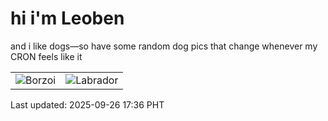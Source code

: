 # hi i'm Leoben

and i like dogs—so have some random dog pics that change whenever my CRON feels like it

|  |  |
|--------|----------|
| ![Borzoi](https://random-dog-vercel.vercel.app/api/random-borzoi?v=1758879395) | ![Labrador](https://random-dog-vercel.vercel.app/api/random-labrador?v=1758879395) |

Last updated: 2025-09-26 17:36 PHT

